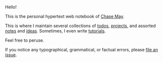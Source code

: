 Hello!

This is the personal hypertext web notebook of
[Chase May](https://github.com/clmay).

This is where I maintain several collections of [todos](/todos.md),
[projects](/projects.md), and assorted [notes](/notes.md) and
[ideas](/ideas.md). Sometimes, I even write [tutorials](/tutorials.md).

Feel free to peruse.

If you notice any typographical, grammatical, or factual errors, please
[file an issue](https://github.com/clmay/wiki/issues/new).
